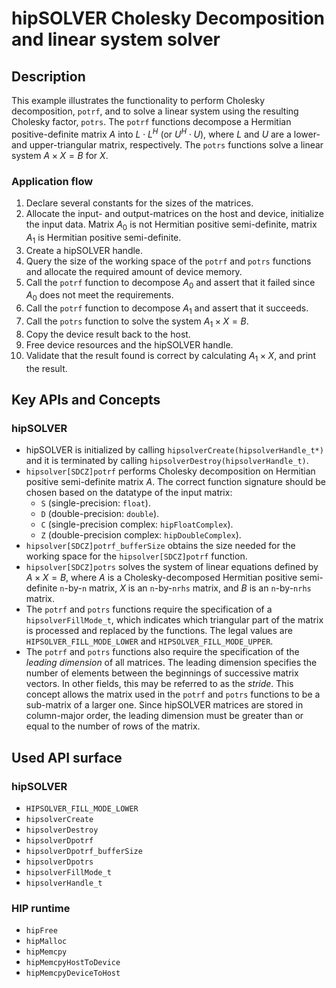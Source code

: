 # hipSOLVER Cholesky Decomposition and linear system solver

## Description
This example illustrates the functionality to perform Cholesky decomposition, `potrf`, and to solve a linear system using the resulting Cholesky factor, `potrs`. The `potrf` functions decompose a Hermitian positive-definite matrix $A$ into $L\cdot L^H$ (or $U^H\cdot U$), where $L$ and $U$ are a lower- and upper-triangular matrix, respectively. The `potrs` functions solve a linear system $A\times X=B$ for $X$.

### Application flow
1. Declare several constants for the sizes of the matrices.
2. Allocate the input- and output-matrices on the host and device, initialize the input data. Matrix $A_0$ is not
   Hermitian positive semi-definite, matrix $A_1$ is Hermitian positive semi-definite.
3. Create a hipSOLVER handle.
4. Query the size of the working space of the `potrf` and `potrs` functions and allocate the required amount of device memory.
5. Call the `potrf` function to decompose $A_0$ and assert that it failed since $A_0$ does not meet the requirements.
6. Call the `potrf` function to decompose $A_1$ and assert that it succeeds.
7. Call the `potrs` function to solve the system $A_1\times X=B$.
8. Copy the device result back to the host.
9. Free device resources and the hipSOLVER handle.
10. Validate that the result found is correct by calculating $A_1\times X$, and print the result.

## Key APIs and Concepts
### hipSOLVER
- hipSOLVER is initialized by calling `hipsolverCreate(hipsolverHandle_t*)` and it is terminated by calling `hipsolverDestroy(hipsolverHandle_t)`.
- `hipsolver[SDCZ]potrf` performs Cholesky decomposition on Hermitian positive semi-definite matrix $A$. The correct function signature should be chosen based on the datatype of the input matrix:
    - `S` (single-precision: `float`).
    - `D` (double-precision: `double`).
    - `C` (single-precision complex: `hipFloatComplex`).
    - `Z` (double-precision complex: `hipDoubleComplex`).
- `hipsolver[SDCZ]potrf_bufferSize` obtains the size needed for the working space for the `hipsolver[SDCZ]potrf` function.
- `hipsolver[SDCZ]potrs` solves the system of linear equations defined by $A\times X=B$, where $A$ is a Cholesky-decomposed Hermitian positive semi-definite `n`-by-`n` matrix, $X$ is an `n`-by-`nrhs` matrix, and $B$ is an `n`-by-`nrhs` matrix.
- The `potrf` and `potrs` functions require the specification of a `hipsolverFillMode_t`, which indicates which triangular part of the matrix is processed and replaced by the functions. The legal values are `HIPSOLVER_FILL_MODE_LOWER` and `HIPSOLVER_FILL_MODE_UPPER`.
- The `potrf` and `potrs` functions also require the specification of the _leading dimension_ of all matrices. The leading dimension specifies the number of elements between the beginnings of successive matrix vectors. In other fields, this may be referred to as the _stride_. This concept allows the matrix used in the `potrf` and `potrs` functions to be a sub-matrix of a larger one. Since hipSOLVER matrices are stored in column-major order, the leading dimension must be greater than or equal to the number of rows of the matrix.

## Used API surface
### hipSOLVER
- `HIPSOLVER_FILL_MODE_LOWER`
- `hipsolverCreate`
- `hipsolverDestroy`
- `hipsolverDpotrf`
- `hipsolverDpotrf_bufferSize`
- `hipsolverDpotrs`
- `hipsolverFillMode_t`
- `hipsolverHandle_t`

### HIP runtime
- `hipFree`
- `hipMalloc`
- `hipMemcpy`
- `hipMemcpyHostToDevice`
- `hipMemcpyDeviceToHost`
